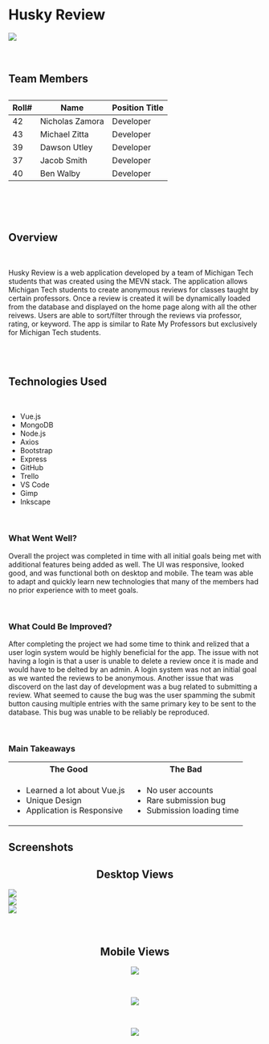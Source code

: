 <h1><strong>Husky Review</strong></h1>

<img src="./huskyreview/src/assets/hrp1.png"></br></br></br>


<h2><strong>Team Members</strong><h2>

| Roll# | Name | Position Title |
| --- | --- | --- |
| 42 | Nicholas Zamora | Developer |
| 43 | Michael Zitta | Developer |
| 39 | Dawson Utley | Developer |
| 37 | Jacob Smith | Developer |
| 40 | Ben Walby | Developer |


</br></br>

<h2><strong>Overview</strong></h2></br>
<p>Husky Review is a web application developed by a team of Michigan Tech students that was created using the MEVN stack. The application allows Michigan Tech students to create anonymous reviews for classes taught by certain professors. Once a review is created it will be dynamically loaded from the database and displayed on the home page along with all the other reivews. Users are able to sort/filter through the reviews via professor, rating, or keyword. The app is similar to Rate My Professors but exclusively for Michigan Tech students.</p>

</br></br>

<h2><strong>Technologies Used</strong></h2></br>
<p>
<ul>
<li>Vue.js</li>
<li>MongoDB</li>
<li>Node.js</li>
<li>Axios</li>
<li>Bootstrap</li>
<li>Express</li>
<li>GitHub</li>
<li>Trello</li>
<li>VS Code</li>
<li>Gimp</li>
<li>Inkscape</li>
</ul>
</p>


</br>

<h3><strong>What Went Well?</strong></h3>
<p>Overall the project was completed in time with all initial goals being met with additional features being added as well. The UI was responsive, looked good, and was functional both
on desktop and mobile. The team was able to adapt and quickly learn new technologies that many of the members had no prior experience with to meet goals.</p></br>

<h3><strong>What Could Be Improved?</strong></h3>
<p>After completing the project we had some time to think and relized that a user login system would be highly beneficial for the app. The issue with not having a login is that a user is 
unable to delete a review once it is made and would have to be delted by an admin. A login system was not an initial goal as we wanted the reviews to be anonymous. Another issue that was discoverd on the last day of development was a bug related to submitting a review. What seemed to cause the bug was the user spamming the submit button causing multiple entries with the same primary key to be sent to the database. This bug was unable to be reliably be reproduced.</p></br>

<h3><strong>Main Takeaways</strong></h3>
<table>
<tr>
<th ><center>The Good</center></th>
<th><center>The Bad</center></th>
</tr>
<tr>
<td>
<ul>
<li>Learned a lot about Vue.js</li>
<li>Unique Design</li>
<li>Application is Responsive</li>
</ul>
</td>

<td>
<ul>
<li>No user accounts</li>
<li>Rare submission bug</li>
<li>Submission loading time</li>
</ul>
</td>
</tr>
</table>

<h2><strong>Screenshots</strong></h2>

<h2 align="center">Desktop Views</h2> 
<img  src="./huskyreview/src/assets/hrp2.png"><br />
<img  src="./huskyreview/src/assets/hrp4.png"><br />
<img  src="./huskyreview/src/assets/hrp7.png"><br />
<br />
<br />

<h2 align="center">Mobile Views</h2> 
<p align="center"><img src="./huskyreview/src/assets/hrp5.png"></p><br />
<p align="center"><img src="./huskyreview/src/assets/hrp3.png"></p><br />
<p align="center"><img src="./huskyreview/src/assets/hrp8.png"></p><br />
